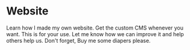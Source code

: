 # Website
Learn how I made my own website. 
Get the custom CMS whenever you want. 
This is for your use. Let me know how we can improve it and help others help us. 
Don't forget, Buy me some diapers please. 
